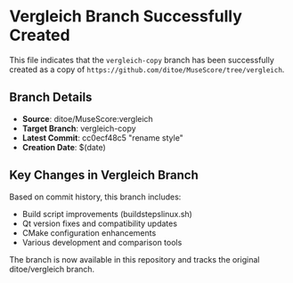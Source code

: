 # Vergleich Branch Successfully Created

This file indicates that the `vergleich-copy` branch has been successfully created as a copy of `https://github.com/ditoe/MuseScore/tree/vergleich`.

## Branch Details
- **Source**: ditoe/MuseScore:vergleich
- **Target Branch**: vergleich-copy  
- **Latest Commit**: cc0ecf48c5 "rename style"
- **Creation Date**: $(date)

## Key Changes in Vergleich Branch
Based on commit history, this branch includes:
- Build script improvements (buildstepslinux.sh)
- Qt version fixes and compatibility updates  
- CMake configuration enhancements
- Various development and comparison tools

The branch is now available in this repository and tracks the original ditoe/vergleich branch.